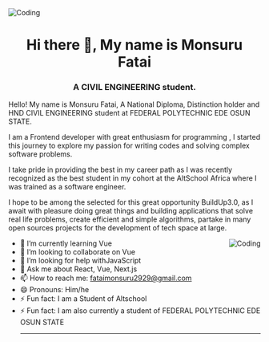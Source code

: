 <!-- <img align= "center" width="1000" src="https://github.com/michaelagbiaowei/altschool-cloud-exercises/Mini-Project/images/header.png"> -->

<img align= "center" alt="Coding" src="https://blog.bit.ai/wp-content/uploads/2018/12/Kaizen-feat.png">

<h1 align="center">Hi there 👋,  My name is Monsuru Fatai</h1>
<h3 align="center">A CIVIL ENGINEERING student. </h3>

Hello! My name is Monsuru Fatai, A National Diploma, Distinction holder and HND CIVIL ENGINEERING student at FEDERAL POLYTECHNIC EDE OSUN STATE.

I am a Frontend developer with great enthusiasm for programming , I started this journey to explore my passion for writing codes and solving complex software problems.

I take pride in providing the best in my career path as I was recently recognized as the best student in my cohort at the AltSchool Africa where I was trained as a software engineer.

I hope to be among the selected for this great opportunity BuildUp3.0, as I await with pleasure doing great things and building applications that solve real life problems, create efficient and simple algorithms, partake in many open sources projects for the development of tech space at large.

<img align= "right" alt="Coding" src="https://media3.giphy.com/media/f3iwJFOVOwuy7K6FFw/giphy.gif?cid=ecf05e47it4vh1auggmthhb8s05skhndo9jhpyivh1koe2yo&rid=giphy.gif&ct=g">

<!-- https://media3.giphy.com/media/f3iwJFOVOwuy7K6FFw/giphy.gif?cid=ecf05e47it4vh1auggmthhb8s05skhndo9jhpyivh1koe2yo&rid=giphy.gif&ct=g -->
<!-- <img align= "right" alt="Coding" src="https://github.com/michaelagbiaowei/altschool-cloud-exercises/blob/main/Mini-Project/images/giphy.gif"> -->

- 🌱 I’m currently learning Vue 
- 👯 I’m looking to collaborate on Vue 
- 🤔 I’m looking for help withJavaScript 
- 💬 Ask me about React, Vue, Next.js
- 📫 How to reach me: fataimonsuru2929@gmail.com
- 😄 Pronouns: Him/he 
- ⚡ Fun fact: I am a Student of Altschool
- ⚡ Fun fact: I am also currently a student of FEDERAL POLYTECHNIC EDE OSUN STATE<hr>
<br>
